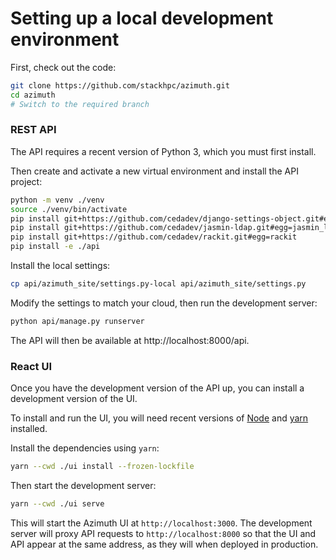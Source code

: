 # Setting up a local development environment

First, check out the code:

```sh
git clone https://github.com/stackhpc/azimuth.git
cd azimuth
# Switch to the required branch
```

### REST API

The API requires a recent version of Python 3, which you must first install.

Then create and activate a new virtual environment and install the API project:

```sh
python -m venv ./venv
source ./venv/bin/activate
pip install git+https://github.com/cedadev/django-settings-object.git#egg=settings_object
pip install git+https://github.com/cedadev/jasmin-ldap.git#egg=jasmin_ldap
pip install git+https://github.com/cedadev/rackit.git#egg=rackit
pip install -e ./api
```

Install the local settings:

```sh
cp api/azimuth_site/settings.py-local api/azimuth_site/settings.py
```

Modify the settings to match your cloud, then run the development server:

```sh
python api/manage.py runserver
```

The API will then be available at http://localhost:8000/api.

### React UI

Once you have the development version of the API up, you can install a development version
of the UI.

To install and run the UI, you will need recent versions of [Node](https://nodejs.dev/) and
[yarn](https://yarnpkg.com/) installed.

Install the dependencies using `yarn`:

```sh
yarn --cwd ./ui install --frozen-lockfile
```

Then start the development server:

```sh
yarn --cwd ./ui serve 
```

This will start the Azimuth UI at `http://localhost:3000`. The development server will
proxy API requests to `http://localhost:8000` so that the UI and API appear at the same
address, as they will when deployed in production.
